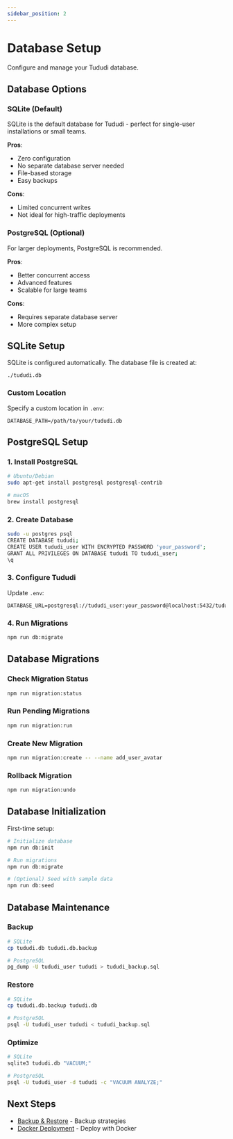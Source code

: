 ```yaml
---
sidebar_position: 2
---
```


# Database Setup

Configure and manage your Tududi database.

## Database Options

### SQLite (Default)

SQLite is the default database for Tududi - perfect for single-user installations or small teams.

**Pros**:
- Zero configuration
- No separate database server needed
- File-based storage
- Easy backups

**Cons**:
- Limited concurrent writes
- Not ideal for high-traffic deployments

### PostgreSQL (Optional)

For larger deployments, PostgreSQL is recommended.

**Pros**:
- Better concurrent access
- Advanced features
- Scalable for large teams

**Cons**:
- Requires separate database server
- More complex setup

## SQLite Setup

SQLite is configured automatically. The database file is created at:

```
./tududi.db
```

### Custom Location

Specify a custom location in `.env`:

```env
DATABASE_PATH=/path/to/your/tududi.db
```

## PostgreSQL Setup

### 1. Install PostgreSQL

```bash
# Ubuntu/Debian
sudo apt-get install postgresql postgresql-contrib

# macOS
brew install postgresql
```

### 2. Create Database

```bash
sudo -u postgres psql
CREATE DATABASE tududi;
CREATE USER tududi_user WITH ENCRYPTED PASSWORD 'your_password';
GRANT ALL PRIVILEGES ON DATABASE tududi TO tududi_user;
\q
```

### 3. Configure Tududi

Update `.env`:

```env
DATABASE_URL=postgresql://tududi_user:your_password@localhost:5432/tududi
```

### 4. Run Migrations

```bash
npm run db:migrate
```

## Database Migrations

### Check Migration Status

```bash
npm run migration:status
```

### Run Pending Migrations

```bash
npm run migration:run
```

### Create New Migration

```bash
npm run migration:create -- --name add_user_avatar
```

### Rollback Migration

```bash
npm run migration:undo
```

## Database Initialization

First-time setup:

```bash
# Initialize database
npm run db:init

# Run migrations
npm run db:migrate

# (Optional) Seed with sample data
npm run db:seed
```

## Database Maintenance

### Backup

```bash
# SQLite
cp tududi.db tududi.db.backup

# PostgreSQL
pg_dump -U tududi_user tududi > tududi_backup.sql
```

### Restore

```bash
# SQLite
cp tududi.db.backup tududi.db

# PostgreSQL
psql -U tududi_user tududi < tududi_backup.sql
```

### Optimize

```bash
# SQLite
sqlite3 tududi.db "VACUUM;"

# PostgreSQL
psql -U tududi_user -d tududi -c "VACUUM ANALYZE;"
```

## Next Steps

- [Backup & Restore](/docs/guides/backup-restore) - Backup strategies
- [Docker Deployment](/docs/guides/docker-deployment) - Deploy with Docker
